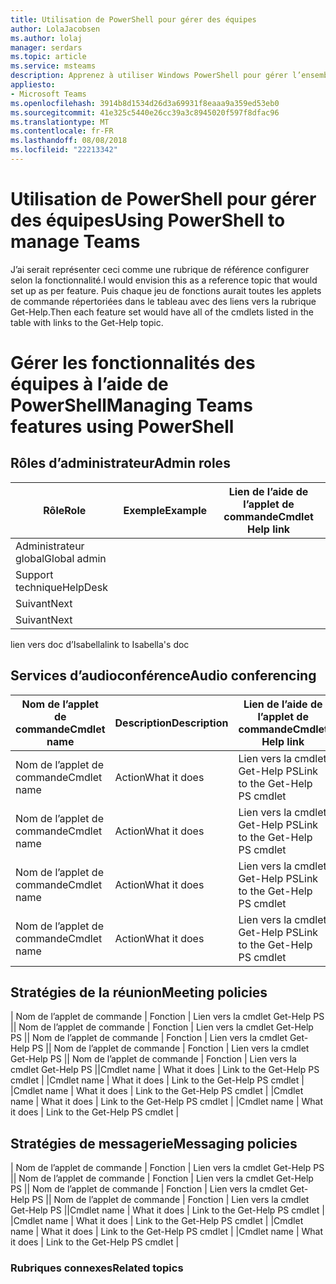 ```yaml
---
title: Utilisation de PowerShell pour gérer des équipes
author: LolaJacobsen
ms.author: lolaj
manager: serdars
ms.topic: article
ms.service: msteams
description: Apprenez à utiliser Windows PowerShell pour gérer l’ensemble des fonctionnalités disponibles dans Microsoft Teams.
appliesto:
- Microsoft Teams
ms.openlocfilehash: 3914b8d1534d26d3a69931f8eaaa9a359ed53eb0
ms.sourcegitcommit: 41e325c5440e26cc39a3c8945020f597f8dfac96
ms.translationtype: MT
ms.contentlocale: fr-FR
ms.lasthandoff: 08/08/2018
ms.locfileid: "22213342"
---
```

# <a name="using-powershell-to-manage-teams"></a><span data-ttu-id="3f634-103">Utilisation de PowerShell pour gérer des équipes</span><span class="sxs-lookup"><span data-stu-id="3f634-103">Using PowerShell to manage Teams</span></span>
<span data-ttu-id="3f634-104">J’ai serait représenter ceci comme une rubrique de référence configurer selon la fonctionnalité.</span><span class="sxs-lookup"><span data-stu-id="3f634-104">I would envision this as a reference topic that would set up as per feature.</span></span> <span data-ttu-id="3f634-105">Puis chaque jeu de fonctions aurait toutes les applets de commande répertoriées dans le tableau avec des liens vers la rubrique Get-Help.</span><span class="sxs-lookup"><span data-stu-id="3f634-105">Then each feature set would have all of the cmdlets listed in the table with links to the Get-Help topic.</span></span>

# <a name="managing-teams-features-using-powershell"></a><span data-ttu-id="3f634-106">Gérer les fonctionnalités des équipes à l’aide de PowerShell</span><span class="sxs-lookup"><span data-stu-id="3f634-106">Managing Teams features using PowerShell</span></span>

## <a name="admin-roles"></a><span data-ttu-id="3f634-107">Rôles d’administrateur</span><span class="sxs-lookup"><span data-stu-id="3f634-107">Admin roles</span></span>
|<span data-ttu-id="3f634-108">Rôle</span><span class="sxs-lookup"><span data-stu-id="3f634-108">Role</span></span> |<span data-ttu-id="3f634-109">Exemple</span><span class="sxs-lookup"><span data-stu-id="3f634-109">Example</span></span> |<span data-ttu-id="3f634-110">Lien de l’aide de l’applet de commande</span><span class="sxs-lookup"><span data-stu-id="3f634-110">Cmdlet Help link</span></span>  |
|---------|---------|---------|
|<span data-ttu-id="3f634-111">Administrateur global</span><span class="sxs-lookup"><span data-stu-id="3f634-111">Global admin</span></span>     |         |         |
|<span data-ttu-id="3f634-112">Support technique</span><span class="sxs-lookup"><span data-stu-id="3f634-112">HelpDesk</span></span>     |         |         |
|<span data-ttu-id="3f634-113">Suivant</span><span class="sxs-lookup"><span data-stu-id="3f634-113">Next</span></span>   |         |         |
|<span data-ttu-id="3f634-114">Suivant</span><span class="sxs-lookup"><span data-stu-id="3f634-114">Next</span></span>     |         |         |

<span data-ttu-id="3f634-115">lien vers doc d’Isabella</span><span class="sxs-lookup"><span data-stu-id="3f634-115">link to Isabella's doc</span></span>

## <a name="audio-conferencing"></a><span data-ttu-id="3f634-116">Services d’audioconférence</span><span class="sxs-lookup"><span data-stu-id="3f634-116">Audio conferencing</span></span>
|<span data-ttu-id="3f634-117">Nom de l’applet de commande</span><span class="sxs-lookup"><span data-stu-id="3f634-117">Cmdlet name</span></span> |<span data-ttu-id="3f634-118">Description</span><span class="sxs-lookup"><span data-stu-id="3f634-118">Description</span></span> |<span data-ttu-id="3f634-119">Lien de l’aide de l’applet de commande</span><span class="sxs-lookup"><span data-stu-id="3f634-119">Cmdlet Help link</span></span>  |
|---------|---------|---------|
|<span data-ttu-id="3f634-120">Nom de l’applet de commande</span><span class="sxs-lookup"><span data-stu-id="3f634-120">Cmdlet name</span></span>   |    <span data-ttu-id="3f634-121">Action</span><span class="sxs-lookup"><span data-stu-id="3f634-121">What it does</span></span>  |    <span data-ttu-id="3f634-122">Lien vers la cmdlet Get-Help PS</span><span class="sxs-lookup"><span data-stu-id="3f634-122">Link to the Get-Help PS cmdlet</span></span>     |
|<span data-ttu-id="3f634-123">Nom de l’applet de commande</span><span class="sxs-lookup"><span data-stu-id="3f634-123">Cmdlet name</span></span>   |    <span data-ttu-id="3f634-124">Action</span><span class="sxs-lookup"><span data-stu-id="3f634-124">What it does</span></span>  |    <span data-ttu-id="3f634-125">Lien vers la cmdlet Get-Help PS</span><span class="sxs-lookup"><span data-stu-id="3f634-125">Link to the Get-Help PS cmdlet</span></span>     |
|<span data-ttu-id="3f634-126">Nom de l’applet de commande</span><span class="sxs-lookup"><span data-stu-id="3f634-126">Cmdlet name</span></span>   |    <span data-ttu-id="3f634-127">Action</span><span class="sxs-lookup"><span data-stu-id="3f634-127">What it does</span></span>  |    <span data-ttu-id="3f634-128">Lien vers la cmdlet Get-Help PS</span><span class="sxs-lookup"><span data-stu-id="3f634-128">Link to the Get-Help PS cmdlet</span></span>     |
|<span data-ttu-id="3f634-129">Nom de l’applet de commande</span><span class="sxs-lookup"><span data-stu-id="3f634-129">Cmdlet name</span></span>   |    <span data-ttu-id="3f634-130">Action</span><span class="sxs-lookup"><span data-stu-id="3f634-130">What it does</span></span>  |    <span data-ttu-id="3f634-131">Lien vers la cmdlet Get-Help PS</span><span class="sxs-lookup"><span data-stu-id="3f634-131">Link to the Get-Help PS cmdlet</span></span>     |

## <a name="meeting-policies"></a><span data-ttu-id="3f634-132">Stratégies de la réunion</span><span class="sxs-lookup"><span data-stu-id="3f634-132">Meeting policies</span></span>
<span data-ttu-id="3f634-133">| Nom de l’applet de commande |    Fonction |    Lien vers la cmdlet Get-Help PS || Nom de l’applet de commande |    Fonction |    Lien vers la cmdlet Get-Help PS || Nom de l’applet de commande |    Fonction |    Lien vers la cmdlet Get-Help PS || Nom de l’applet de commande |    Fonction |    Lien vers la cmdlet Get-Help PS || Nom de l’applet de commande |    Fonction |    Lien vers la cmdlet Get-Help PS |</span><span class="sxs-lookup"><span data-stu-id="3f634-133">|Cmdlet name   |    What it does  |    Link to the Get-Help PS cmdlet     | |Cmdlet name   |    What it does  |    Link to the Get-Help PS cmdlet     | |Cmdlet name   |    What it does  |    Link to the Get-Help PS cmdlet     | |Cmdlet name   |    What it does  |    Link to the Get-Help PS cmdlet     | |Cmdlet name   |    What it does  |    Link to the Get-Help PS cmdlet     |</span></span>

## <a name="messaging-policies"></a><span data-ttu-id="3f634-134">Stratégies de messagerie</span><span class="sxs-lookup"><span data-stu-id="3f634-134">Messaging policies</span></span>
<span data-ttu-id="3f634-135">| Nom de l’applet de commande |    Fonction |    Lien vers la cmdlet Get-Help PS || Nom de l’applet de commande |    Fonction |    Lien vers la cmdlet Get-Help PS || Nom de l’applet de commande |    Fonction |    Lien vers la cmdlet Get-Help PS || Nom de l’applet de commande |    Fonction |    Lien vers la cmdlet Get-Help PS |</span><span class="sxs-lookup"><span data-stu-id="3f634-135">|Cmdlet name   |    What it does  |    Link to the Get-Help PS cmdlet     | |Cmdlet name   |    What it does  |    Link to the Get-Help PS cmdlet     | |Cmdlet name   |    What it does  |    Link to the Get-Help PS cmdlet     | |Cmdlet name   |    What it does  |    Link to the Get-Help PS cmdlet     |</span></span>

### <a name="related-topics"></a><span data-ttu-id="3f634-136">Rubriques connexes</span><span class="sxs-lookup"><span data-stu-id="3f634-136">Related topics</span></span>